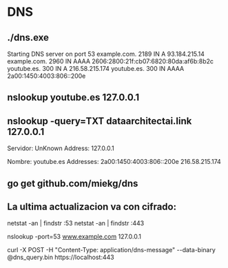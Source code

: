 # DNS

## ./dns.exe
Starting DNS server on port 53
example.com.    2189    IN      A       93.184.215.14
example.com.    2960    IN      AAAA    2606:2800:21f:cb07:6820:80da:af6b:8b2c
youtube.es.     300     IN      A       216.58.215.174
youtube.es.     300     IN      AAAA    2a00:1450:4003:806::200e


## nslookup youtube.es 127.0.0.1
## nslookup -query=TXT dataarchitectai.link 127.0.0.1

Servidor:  UnKnown
Address:  127.0.0.1

Nombre:  youtube.es
Addresses:  2a00:1450:4003:806::200e
          216.58.215.174


##  go get github.com/miekg/dns


## La ultima actualizacion va con cifrado:
netstat -an | findstr :53
netstat -an | findstr :443

nslookup -port=53 www.example.com 127.0.0.1

curl -X POST -H "Content-Type: application/dns-message" --data-binary @dns_query.bin https://localhost:443
